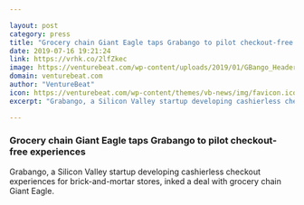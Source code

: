 ```yaml
---

layout: post
category: press
title: "Grocery chain Giant Eagle taps Grabango to pilot checkout-free experiences"
date: 2019-07-16 19:21:24
link: https://vrhk.co/2lfZkec
image: https://venturebeat.com/wp-content/uploads/2019/01/GBango_Header_PreLaunch_CropSoft.jpg?w=1200&strip=all
domain: venturebeat.com
author: "VentureBeat"
icon: https://venturebeat.com/wp-content/themes/vb-news/img/favicon.ico
excerpt: "Grabango, a Silicon Valley startup developing cashierless checkout experiences for brick-and-mortar stores, inked a deal with grocery chain Giant Eagle."

---
```


### Grocery chain Giant Eagle taps Grabango to pilot checkout-free experiences

Grabango, a Silicon Valley startup developing cashierless checkout experiences for brick-and-mortar stores, inked a deal with grocery chain Giant Eagle.